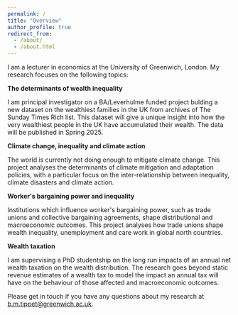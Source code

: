 ```yaml
---
permalink: /
title: "Overview"
author_profile: true
redirect_from: 
  - /about/
  - /about.html
---
```


I am a lecturer in economics at the University of Greenwich, London. My research focuses on the following topics:

**The determinants of wealth inequality**

I am principal investigator on a BA/Leverhulme funded project bulding a new dataset on the wealthiest families in the UK from archives of The Sunday Times Rich list. This dataset will give a unique insight into how the very wealthiest people in the UK have accumulated their wealth. The data will be published in Spring 2025. 

**Climate change, inequality and climate action**

The world is currently not doing enough to mitigate climate change. This project analyses the determinants of climate mitigation and adaptation policies, with a particular focus on the inter-relationship between inequality, climate disasters and climate action. 

**Worker's bargaining power and inequality**

Institutions which influence worker's bargaining power, such as trade unions and collective bargaining agreements, shape distributional and macroeconomic outcomes. This project analyses how trade unions shape wealth inequality, unemployment and care work in global north countries. 

**Wealth taxation**

I am supervising a PhD studentship on the long run impacts of an annual net wealth taxation on the wealth distribution. The research goes beyond static revenue estimates of a wealth tax to model the impact an annual tax will have on the behaviour of those affected and macroeconomic outcomes. 

Please get in touch if you have any questions about my research at b.m.tippet@greenwich.ac.uk. 
